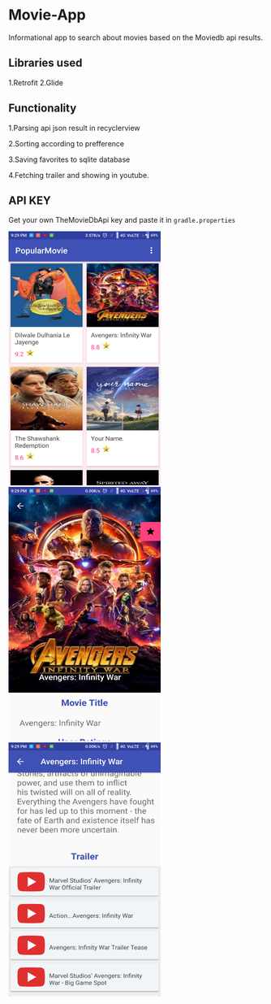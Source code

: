 # Movie-App
Informational app to search about movies based on the Moviedb  api results.

## Libraries used
1.Retrofit
2.Glide

## Functionality
1.Parsing api json result in recyclerview

2.Sorting according to prefference

3.Saving favorites to sqlite database

4.Fetching trailer and showing in youtube.

## API KEY
Get your own TheMovieDbApi key and paste it in `gradle.properties`

<img height="500" width="300" src="https://github.com/sandeep3119/Movie-App/blob/master/images/Screenshot_2018-04-28-21-29-31-743_com.example.wizard.popularmovie.png">
<img height="500" width="300" src="https://github.com/sandeep3119/Movie-App/blob/master/images/Screenshot_2018-04-28-21-29-41-445_com.example.wizard.popularmovie.png">
<img height="500" width="300" src="https://github.com/sandeep3119/Movie-App/blob/master/images/Screenshot_2018-04-28-21-29-46-530_com.example.wizard.popularmovie.png">




